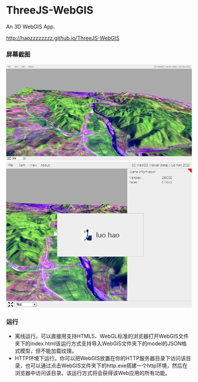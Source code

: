 # ThreeJS-WebGIS
An 3D WebGIS App.

<a href="http://haozzzzzzzz.github.io/ThreeJS-WebGIS">http://haozzzzzzzz.github.io/ThreeJS-WebGIS</a>

<div>
	<h3>屏幕截图</h3>
	<img src="./screenshot/showterrain.jpg"></img>
	<img src="./screenshot/responsive.jpg"></img>
</div>

<div>
	<h3>运行</h3>
	<ul>
		<li>
		离线运行。可以直接用支持HTML5、WebGL标准的浏览器打开WebGIS文件夹下的index.html该运行方式支持导入WebGIS文件夹下的model的JSON格式模型，但不能加载纹理。
		</li>
		<li>HTTP环境下运行。你可以把WebGIS放置在你的HTTP服务器目录下访问该目录，也可以通过点击WebGIS文件夹下的http.exe搭建一个http环境，然后在浏览器中访问该目录。该运行方式将会获得该Web应用的所有功能。
		</li>
	</ul>

</div>